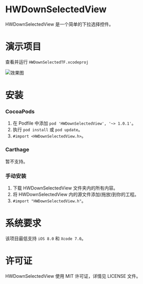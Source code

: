 HWDownSelectedView
==============

HWDownSelectedView 是一个简单的下拉选择控件。

演示项目
==============
查看并运行 `HWDownSelectedTF.xcodeproj`

![效果图](https://github.com/Hanwp/HWDownSelectedView/blob/master/Demo/选择框gif.gif)


安装
==============

### CocoaPods

1. 在 Podfile 中添加  `pod 'HWDownSelectedView', '~> 1.0.1'`。
2. 执行 `pod install` 或 `pod update`。
3. `#import <HWDownSelectedView.h>`。

### Carthage

暂不支持。

### 手动安装

1. 下载 HWDownSelectedView 文件夹内的所有内容。
2. 将 HWDownSelectedView 内的源文件添加(拖放)到你的工程。
3. `#import "HWDownSelectedView.h"`。


系统要求
==============
该项目最低支持 `iOS 8.0` 和 `Xcode 7.0`。

 
许可证
==============
HWDownSelectedView 使用 MIT 许可证，详情见 LICENSE 文件。


<!--相关文章
==============-->



